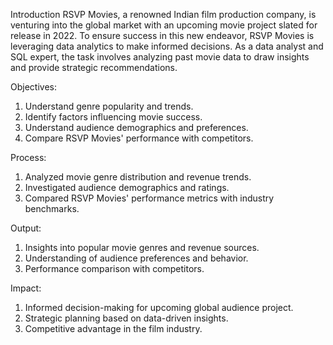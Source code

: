 Introduction
RSVP Movies, a renowned Indian film production company, is venturing into the global market with an upcoming movie project slated for release in 2022. To ensure success in this new endeavor, RSVP Movies is leveraging data analytics to make informed decisions. As a data analyst and SQL expert, the task involves analyzing past movie data to draw insights and provide strategic recommendations.

Objectives:
1.	Understand genre popularity and trends.
2.	Identify factors influencing movie success.
3.	Understand audience demographics and preferences.
4.	Compare RSVP Movies' performance with competitors.
   
Process:
1.	Analyzed movie genre distribution and revenue trends.
2.	Investigated audience demographics and ratings.
3.	Compared RSVP Movies' performance metrics with industry benchmarks.
   
Output:
1.	Insights into popular movie genres and revenue sources.
2.	Understanding of audience preferences and behavior.
3.	Performance comparison with competitors.
   
Impact:
1.	Informed decision-making for upcoming global audience project.
2.	Strategic planning based on data-driven insights.
3.	Competitive advantage in the film industry.

